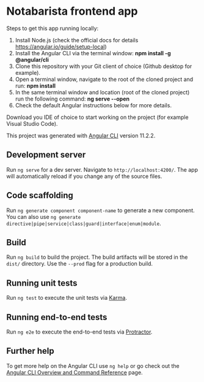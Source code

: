 # Notabarista frontend app

Steps to get this app running locally:
1. Install Node.js (check the official docs for details https://angular.io/guide/setup-local)
2. Install the Angular CLI via the terminal window: **npm install -g @angular/cli**
4. Clone this repository with your Git client of choice (Github desktop for example).
5. Open a terminal window, navigate to the root of the cloned project and run: **npm install**
6. In the same terminal window and location (root of the cloned project) run the following command: **ng serve --open**
7. Check the default Angular instructions below for more details.

Download you IDE of choice to start working on the project (for example Visual Studio Code).



This project was generated with [Angular CLI](https://github.com/angular/angular-cli) version 11.2.2.

## Development server

Run `ng serve` for a dev server. Navigate to `http://localhost:4200/`. The app will automatically reload if you change any of the source files.

## Code scaffolding

Run `ng generate component component-name` to generate a new component. You can also use `ng generate directive|pipe|service|class|guard|interface|enum|module`.

## Build

Run `ng build` to build the project. The build artifacts will be stored in the `dist/` directory. Use the `--prod` flag for a production build.

## Running unit tests

Run `ng test` to execute the unit tests via [Karma](https://karma-runner.github.io).

## Running end-to-end tests

Run `ng e2e` to execute the end-to-end tests via [Protractor](http://www.protractortest.org/).

## Further help

To get more help on the Angular CLI use `ng help` or go check out the [Angular CLI Overview and Command Reference](https://angular.io/cli) page.
